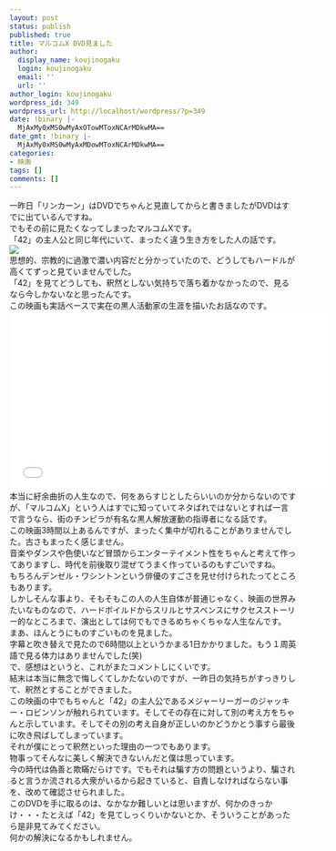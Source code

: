 ```yaml
---
layout: post
status: publish
published: true
title: マルコムX DVD見ました
author:
  display_name: koujinogaku
  login: koujinogaku
  email: ''
  url: ''
author_login: koujinogaku
wordpress_id: 349
wordpress_url: http://localhost/wordpress/?p=349
date: !binary |-
  MjAxMy0xMS0wMyAxOTowMToxNCArMDkwMA==
date_gmt: !binary |-
  MjAxMy0xMS0wMyAxMDowMToxNCArMDkwMA==
categories:
- 映画
tags: []
comments: []
---
```

<p>一昨日「リンカーン」はDVDでちゃんと見直してからと書きましたがDVDはすでに出ているんですね。<br />
でもその前に見たくなってしまったマルコムXです。<br />
「42」の主人公と同じ年代にいて、まったく違う生き方をした人の話です。<br />
<a href="http://www.amazon.co.jp/gp/product/B000HKDEVU/ref=as_li_ss_il?ie=UTF8&camp=247&creative=7399&creativeASIN=B000HKDEVU&linkCode=as2&tag=koujinogakuse-22"><img border="0" src="https://images-na.ssl-images-amazon.com/images/I/41iEab6XYTL._SL500_AA300_.jpg" ></a><img src="http://ir-jp.amazon-adsystem.com/e/ir?t=koujinogakuse-22&l=as2&o=9&a=B000HKDEVU" width="1" height="1" border="0" alt="" style="border:none !important; margin:0px !important;" /><br />
思想的、宗教的に過激で濃い内容だと分かっていたので、どうしてもハードルが高くてずっと見ていませんでした。<br />
「42」を見てどうしても、釈然としない気持ちで落ち着かなかったので、見るなら今しかないなと思ったんです。<br />
この映画も実話ベースで実在の黒人活動家の生涯を描いたお話なのです。<br />
<iframe width="560" height="315" src="//www.youtube.com/embed/AORfZGxy4Hw" frameborder="0" allowfullscreen></iframe><br />
本当に紆余曲折の人生なので、何をあらすじとしたらいいのか分からないのですが、「マルコムX」という人はすでに知っていてネタばれではないとすれば一言で言うなら、街のチンピラが有名な黒人解放運動の指導者になる話です。<br />
この映画3時間以上あるんですが、まったく集中が切れることがありませんでした。古さもまったく感じません。<br />
音楽やダンスや色使いなど冒頭からエンターテイメント性をちゃんと考えて作ってありますし、時代を前後取り混ぜてうまく作っているのもすごいですね。<br />
もちろんデンゼル・ワシントンという俳優のすごさを見せ付けられたってところもあります。<br />
しかしそんな事より、そもそもこの人の人生自体が普通じゃなく、映画の世界みたいなものなので、ハードボイルドからスリルとサスペンスにサクセスストーリー的なところまで、演出としては何でもできるめちゃくちゃな人生なんです。<br />
まあ、ほんとうにものすごいものを見ました。<br />
字幕と吹き替えで見たので6時間以上というかまる1日かかりました。もう１周英語で見る体力はありませんでした(笑)<br />
で、感想はというと、これがまたコメントしにくいです。<br />
結末は本当に無念で悔しくてしかたないのですが、一昨日の気持ちがすっきりして、釈然とすることができました。<br />
この映画の中でもちゃんと「42」の主人公であるメジャーリーガーのジャッキー・ロビンソンが触れられています。そしてその存在に対して別の考え方をちゃんと示しています。そしてその別の考え自身が正しいのかどうかとう事すら最後に吹き飛ばしてしまっています。<br />
それが僕にとって釈然といった理由の一つでもあります。<br />
物事ってそんなに美しく解決できないんだと僕は思っています。<br />
今の時代は偽善と欺瞞だらけです。でもそれは騙す方の問題というより、騙されると言うか流される大衆がいるから起きていると、自責しなければならない事を、改めて確認させられました。<br />
このDVDを手に取るのは、なかなか難しいとは思いますが、何かのきっかけ・・・たとえば「42」を見てしっくりいかないとか、そういうことがあったら是非見てみてください。<br />
何かの解決になるかもしれません。</p>
